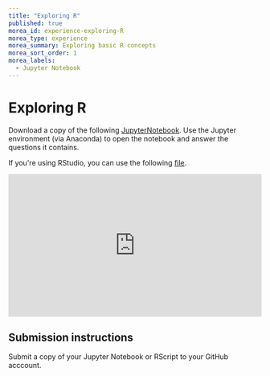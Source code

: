 ```yaml
---
title: "Exploring R"
published: true
morea_id: experience-exploring-R
morea_type: experience
morea_summary: Exploring basic R concepts
morea_sort_order: 1
morea_labels:
  - Jupyter Notebook
---
```


# Exploring R

Download a copy of the following [JupyterNotebook](media/Week_1_pracitcal.ipynb). Use the Jupyter environment (via Anaconda) to open the notebook and answer the questions it contains.

If you're using RStudio, you can use the following [file](Week_1_pracitcal.Rmd).


<div style="padding:56.25% 0 0 0;position:relative;"><iframe src="https://player.vimeo.com/video/741048141?h=25289cd2ff&amp;badge=0&amp;autopause=0&amp;player_id=0&amp;app_id=58479" frameborder="0" allow="autoplay; fullscreen; picture-in-picture" allowfullscreen style="position:absolute;top:0;left:0;width:100%;height:100%;" title="Week_1_exploring_R"></iframe></div><script src="https://player.vimeo.com/api/player.js"></script>

## Submission instructions

Submit a copy of your Jupyter Notebook or RScript to your GitHub acccount.




